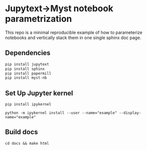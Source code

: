 # Jupytext->Myst notebook parametrization

This repo is a minimal reproducible example of how to parameterize notebooks and vertically stack them in one single sphinx doc page.


## Dependencies

```bash
pip install jupytext
pip install sphinx
pip install papermill
pip install myst-nb
```

## Set Up Jupyter kernel

```
pip install ipykernel
```

```
python -m ipykernel install --user --name="example" --display-name="example"
```

## Build docs

```
cd docs && make html
```
